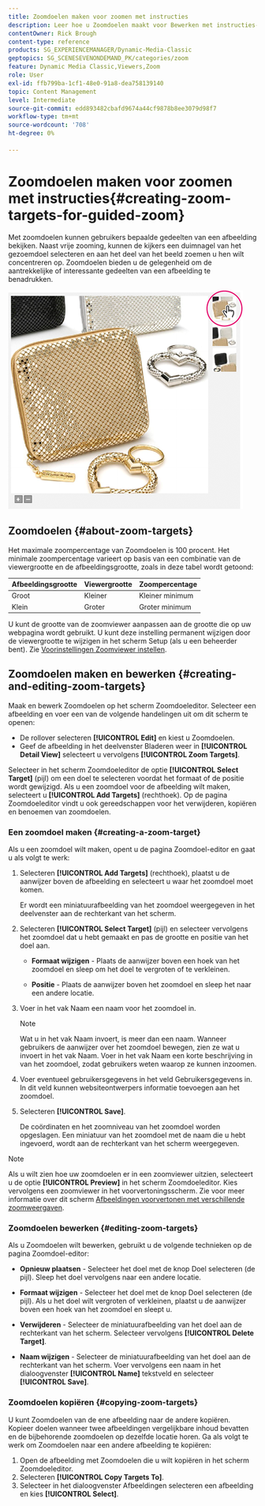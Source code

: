 ```yaml
---
title: Zoomdoelen maken voor zoomen met instructies
description: Leer hoe u Zoomdoelen maakt voor Bewerken met instructies-optie in Adobe Dynamic Media Classic.
contentOwner: Rick Brough
content-type: reference
products: SG_EXPERIENCEMANAGER/Dynamic-Media-Classic
geptopics: SG_SCENESEVENONDEMAND_PK/categories/zoom
feature: Dynamic Media Classic,Viewers,Zoom
role: User
exl-id: ffb799ba-1cf1-48e0-91a8-dea758139140
topic: Content Management
level: Intermediate
source-git-commit: edd893482cbafd9674a44cf9878b8ee3079d98f7
workflow-type: tm+mt
source-wordcount: '708'
ht-degree: 0%

---
```


# Zoomdoelen maken voor zoomen met instructies{#creating-zoom-targets-for-guided-zoom}

Met zoomdoelen kunnen gebruikers bepaalde gedeelten van een afbeelding bekijken. Naast vrije zooming, kunnen de kijkers een duimnagel van het gezoemdoel selecteren en aan het deel van het beeld zoemen u hen wilt concentreren op. Zoomdoelen bieden u de gelegenheid om de aantrekkelijke of interessante gedeelten van een afbeelding te benadrukken.

![Zoomdoelen maken voor zoomen met instructies](/help/using/assets/zo_guided_zoom.png)

## Zoomdoelen {#about-zoom-targets}

Het maximale zoompercentage van Zoomdoelen is 100 procent. Het minimale zoompercentage varieert op basis van een combinatie van de viewergrootte en de afbeeldingsgrootte, zoals in deze tabel wordt getoond:

| Afbeeldingsgrootte | Viewergrootte | Zoompercentage |
| --- | --- | --- |
| Groot | Kleiner | Kleiner minimum |
| Klein | Groter | Groter minimum |

U kunt de grootte van de zoomviewer aanpassen aan de grootte die op uw webpagina wordt gebruikt. U kunt deze instelling permanent wijzigen door de viewergrootte te wijzigen in het scherm Setup (als u een beheerder bent). Zie [Voorinstellingen Zoomviewer instellen](setting-zoom-viewer-presets.md#setting_up_zoom_viewer_presets).

## Zoomdoelen maken en bewerken {#creating-and-editing-zoom-targets}

Maak en bewerk Zoomdoelen op het scherm Zoomdoeleditor. Selecteer een afbeelding en voer een van de volgende handelingen uit om dit scherm te openen:

* De rollover selecteren **[!UICONTROL Edit]** en kiest u Zoomdoelen.
* Geef de afbeelding in het deelvenster Bladeren weer in **[!UICONTROL Detail View]** selecteert u vervolgens **[!UICONTROL Zoom Targets]**.

Selecteer in het scherm Zoomdoeleditor de optie **[!UICONTROL Select Target]** (pijl) om een doel te selecteren voordat het formaat of de positie wordt gewijzigd. Als u een zoomdoel voor de afbeelding wilt maken, selecteert u **[!UICONTROL Add Targets]** (rechthoek). Op de pagina Zoomdoeleditor vindt u ook gereedschappen voor het verwijderen, kopiëren en benoemen van zoomdoelen.

### Een zoomdoel maken {#creating-a-zoom-target}

Als u een zoomdoel wilt maken, opent u de pagina Zoomdoel-editor en gaat u als volgt te werk:

1. Selecteren **[!UICONTROL Add Targets]** (rechthoek), plaatst u de aanwijzer boven de afbeelding en selecteert u waar het zoomdoel moet komen.

   Er wordt een miniatuurafbeelding van het zoomdoel weergegeven in het deelvenster aan de rechterkant van het scherm.

1. Selecteren **[!UICONTROL Select Target]** (pijl) en selecteer vervolgens het zoomdoel dat u hebt gemaakt en pas de grootte en positie van het doel aan.

   * **Formaat wijzigen** - Plaats de aanwijzer boven een hoek van het zoomdoel en sleep om het doel te vergroten of te verkleinen.

   * **Positie** - Plaats de aanwijzer boven het zoomdoel en sleep het naar een andere locatie.

1. Voer in het vak Naam een naam voor het zoomdoel in.

   >[!NOTE]
   >
   >Wat u in het vak Naam invoert, is meer dan een naam. Wanneer gebruikers de aanwijzer over het zoomdoel bewegen, zien ze wat u invoert in het vak Naam. Voer in het vak Naam een korte beschrijving in van het zoomdoel, zodat gebruikers weten waarop ze kunnen inzoomen.

1. Voer eventueel gebruikersgegevens in het veld Gebruikersgegevens in. In dit veld kunnen websiteontwerpers informatie toevoegen aan het zoomdoel.
1. Selecteren **[!UICONTROL Save]**.

   De coördinaten en het zoomniveau van het zoomdoel worden opgeslagen. Een miniatuur van het zoomdoel met de naam die u hebt ingevoerd, wordt aan de rechterkant van het scherm weergegeven.

>[!NOTE]
>
>Als u wilt zien hoe uw zoomdoelen er in een zoomviewer uitzien, selecteert u de optie **[!UICONTROL Preview]** in het scherm Zoomdoeleditor. Kies vervolgens een zoomviewer in het voorvertoningsscherm. Zie voor meer informatie over dit scherm [Afbeeldingen voorvertonen met verschillende zoomweergaven](previewing-image-assets-different-zoom.md#previewing_image_assets_with_different_zoom_viewers).

### Zoomdoelen bewerken {#editing-zoom-targets}

Als u Zoomdoelen wilt bewerken, gebruikt u de volgende technieken op de pagina Zoomdoel-editor:

* **Opnieuw plaatsen** - Selecteer het doel met de knop Doel selecteren (de pijl). Sleep het doel vervolgens naar een andere locatie.

* **Formaat wijzigen** - Selecteer het doel met de knop Doel selecteren (de pijl). Als u het doel wilt vergroten of verkleinen, plaatst u de aanwijzer boven een hoek van het zoomdoel en sleept u.

* **Verwijderen** - Selecteer de miniatuurafbeelding van het doel aan de rechterkant van het scherm. Selecteer vervolgens **[!UICONTROL Delete Target]**.

* **Naam wijzigen** - Selecteer de miniatuurafbeelding van het doel aan de rechterkant van het scherm. Voer vervolgens een naam in het dialoogvenster **[!UICONTROL Name]** tekstveld en selecteer **[!UICONTROL Save]**.

### Zoomdoelen kopiëren {#copying-zoom-targets}

U kunt Zoomdoelen van de ene afbeelding naar de andere kopiëren. Kopieer doelen wanneer twee afbeeldingen vergelijkbare inhoud bevatten en de bijbehorende zoomdoelen op dezelfde locatie horen. Ga als volgt te werk om Zoomdoelen naar een andere afbeelding te kopiëren:

1. Open de afbeelding met Zoomdoelen die u wilt kopiëren in het scherm Zoomdoeleditor.
1. Selecteren **[!UICONTROL Copy Targets To]**.
1. Selecteer in het dialoogvenster Afbeeldingen selecteren een afbeelding en kies **[!UICONTROL Select]**.

